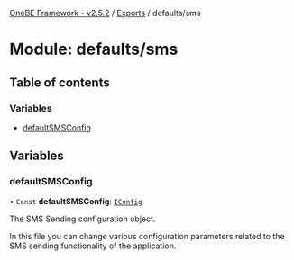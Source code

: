 [OneBE Framework - v2.5.2](../README.md) / [Exports](../modules.md) / defaults/sms

# Module: defaults/sms

## Table of contents

### Variables

- [defaultSMSConfig](defaults_sms.md#defaultsmsconfig)

## Variables

### defaultSMSConfig

• `Const` **defaultSMSConfig**: [`IConfig`](../interfaces/System_IConfig.IConfig.md)

The SMS Sending configuration object.

In this file you can change various configuration parameters related to the
SMS sending functionality of the application.
